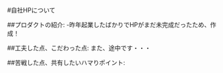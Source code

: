 #自社HPについて

##プロダクトの紹介:
-昨年起業したばかりでHPがまだ未完成だったため、作成！

##工夫した点、こだわった点:
また、途中です・・・

##苦戦した点、共有したいハマりポイント:



